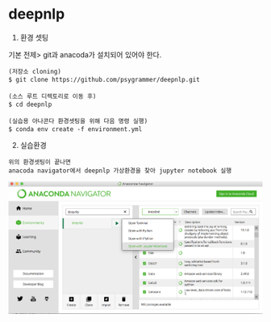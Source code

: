# deepnlp

1. 환경 셋팅

기본 전제> git과 anacoda가 설치되어 있어야 한다. 

```shell
(저장소 cloning)
$ git clone https://github.com/psygrammer/deepnlp.git

(소스 루트 디렉토리로 이동 후)
$ cd deepnlp

(실습용 아나콘다 환경셋팅을 위해 다음 명령 실행)
$ conda env create -f environment.yml
```

2. 실습환경

```shell
위의 환경셋팅이 끝나면 
anacoda navigator에서 deepnlp 가상환경을 찾아 jupyter notebook 실행
```
<img src="img/anaconda.png" width=600 />
